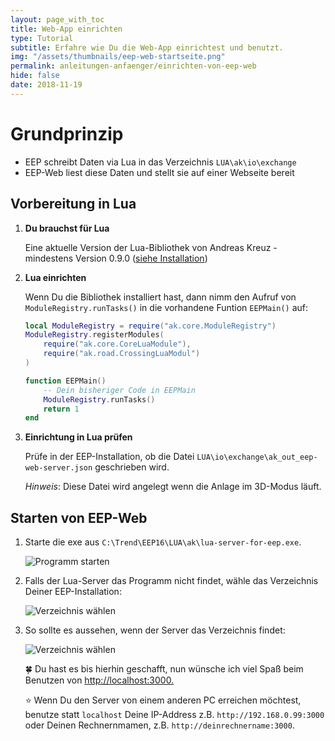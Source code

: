```yaml
---
layout: page_with_toc
title: Web-App einrichten
type: Tutorial
subtitle: Erfahre wie Du die Web-App einrichtest und benutzt.
img: "/assets/thumbnails/eep-web-startseite.png"
permalink: anleitungen-anfaenger/einrichten-von-eep-web
hide: false
date: 2018-11-19
---
```


# Grundprinzip

- EEP schreibt Daten via Lua in das Verzeichnis `LUA\ak\io\exchange`
- EEP-Web liest diese Daten und stellt sie auf einer Webseite bereit

## Vorbereitung in Lua

1. **Du brauchst für Lua**

   Eine aktuelle Version der Lua-Bibliothek von Andreas Kreuz - mindestens Version 0.9.0 ([siehe Installation](../anleitungen-anfaenger/installation))

2. **Lua einrichten**

   Wenn Du die Bibliothek installiert hast, dann nimm den Aufruf von `ModuleRegistry.runTasks()` in die vorhandene Funtion `EEPMain()` auf:

   ```lua
   local ModuleRegistry = require("ak.core.ModuleRegistry")
   ModuleRegistry.registerModules(
       require("ak.core.CoreLuaModule"),
       require("ak.road.CrossingLuaModul")
   )

   function EEPMain()
       -- Dein bisheriger Code in EEPMain
       ModuleRegistry.runTasks()
       return 1
   end
   ```

3. **Einrichtung in Lua prüfen**

   Prüfe in der EEP-Installation, ob die Datei `LUA\io\exchange\ak_out_eep-web-server.json` geschrieben wird.

   _Hinweis_: Diese Datei wird angelegt wenn die Anlage im 3D-Modus läuft.

## Starten von EEP-Web

1. Starte die exe aus `C:\Trend\EEP16\LUA\ak\lua-server-for-eep.exe`.

   ![Programm starten](../assets/tutorial/eep-web-installation/01-lua-server-for-eep-starten.png)

2. Falls der Lua-Server das Programm nicht findet, wähle das Verzeichnis Deiner EEP-Installation:

   ![Verzeichnis wählen](../assets/tutorial/eep-web-installation/02-server-verzeichnis-falsch.png)

3. So sollte es aussehen, wenn der Server das Verzeichnis findet:

   ![Verzeichnis wählen](../assets/tutorial/eep-web-installation/02-server-verzeichnis-ok.png)

   🍀 Du hast es bis hierhin geschafft, nun wünsche ich viel Spaß beim Benutzen von <http://localhost:3000.>

   ⭐ Wenn Du den Server von einem anderen PC erreichen möchtest, benutze statt `localhost` Deine IP-Address
z.B. `http://192.168.0.99:3000` oder Deinen Rechnernmamen, z.B. `http://deinrechnername:3000`.
